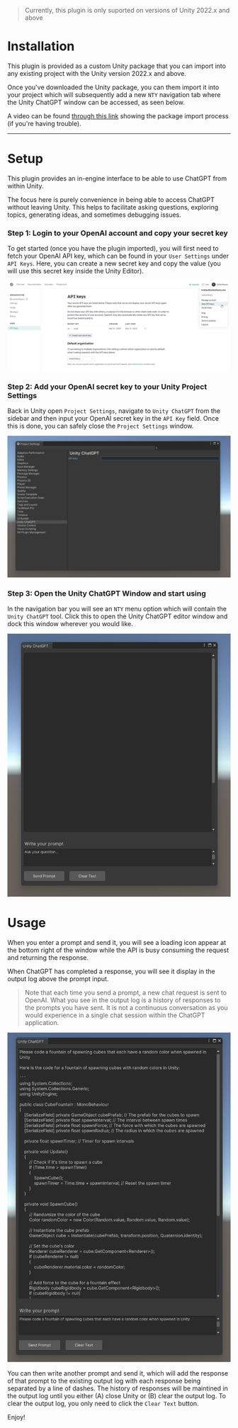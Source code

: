 

> Currently, this plugin is only suported on versions of Unity 2022.x and above

# Installation

This plugin is provided as a custom Unity package that you can import into any existing project with the Unity version 2022.x and above.

Once you've downloaded the Unity package, you can them import it into your project which will subsequently add a new `NTY` navigation tab where the Unity ChatGPT window can be accessed, as seen below.

A video can be found [through this link](https://youtu.be/GJyrNXCUan8) showing the package import process (if you're having trouble).

---

# Setup

This plugin provides an in-engine interface to be able to use ChatGPT from within Unity.

The focus here is purely convenience in being able to access ChatGPT without leaving Unity. This helps to facilitate asking questions, exploring topics, generating ideas, and sometimes debugging issues.


### Step 1: Login to your OpenAI account and copy your secret key
To get started (once you have the plugin imported), you will first need to fetch your OpenAI API key, which can be found in your `User Settings` under `API Keys`. Here, you can create a new secret key and copy the value (you will use this secret key inside the Unity Editor).

![](/images/openai-api-key-location.png)

### Step 2: Add your OpenAI secret key to your Unity Project Settings
Back in Unity open `Project Settings`, navigate to `Unity ChatGPT` from the sidebar and then input your OpenAI secret key in the `API Key` field. Once this is done, you can safely close the `Project Settings` window.

![](/images/unity-chatgpt-project-settings.png)


### Step 3: Open the Unity ChatGPT Window and start using
In the navigation bar you will see an `NTY` menu option which will contain the `Unity ChatGPT` tool. Click this to open the Unity ChatGPT editor window and dock this window wherever you would like.

![](/images/unity-chatgpt-dockable-window.png)


# Usage
When you enter a prompt and send it, you will see a loading icon appear at the bottom right of the window while the API is busy consuming the request and returning the response.

When ChatGPT has completed a response, you will see it display in the output log above the prompt input.


> Note that each time you send a prompt, a new chat request is sent to OpenAI. What you see in the output log is a history of responses to the prompts you have sent. It is not a continuous conversation as you would experience in a single chat session within the ChatGPT application.


![](/images/unity-chatgpt-output.png)

You can then write another prompt and send it, which will add the response of that prompt to the existing output log with each response being separated by a line of dashes. The history of responses will be maintined in the output log until you either (A) close Unity or (B) clear the output log. To clear the output log, you only need to click the `Clear Text` button.

Enjoy!
